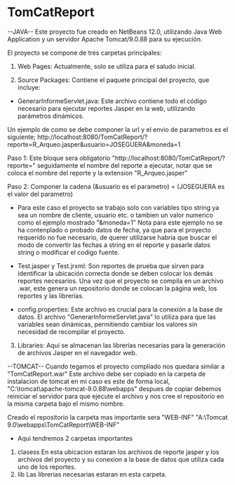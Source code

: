 # TomCatReport
--JAVA--
Este proyecto fue creado en NetBeans 12.0, utilizando Java Web Application y un servidor Apache Tomcat/9.0.88 para su ejecución.

El proyecto se compone de tres carpetas principales:

1. Web Pages: Actualmente, solo se utiliza para el saludo inicial.

2. Source Packages: Contiene el paquete principal del proyecto, que incluye:

* GenerarInformeServlet.java: Este archivo contiene todo el código necesario para ejecutar reportes Jasper en la web, utilizando parámetros dinámicos.

Un ejemplo de como se debe componer la url y el envio de parametros es el siguiente; 
http://localhost:8080/TomCatReport/?reporte=R_Arqueo.jasper&usuario=JOSEGUERA&moneda=1

Paso 1: Este bloque sera obligatorio "http://localhost:8080/TomCatReport/?reporte="
seguidamente el nombre del reporte a ejecutar, notar que se coloca el nombre del reporte y la extension "R_Arqueo.jasper"

Paso 2: Componer la cadena (&usuario es el parametro) = (JOSEGUERA es el valor del parametro)
- Para este caso el proyecto se trabajo solo con variables tipo string ya sea un nombre de cliente, usuario etc.
  o tambien un valor numerico como el ejemplo mostrado "&moneda=1"
  Nota para este ejemplo no se ha contenplado o probado datos de fecha, ya que para el proyecto requerido no fue necesario, de querer utilizarse habria que buscar el modo de convertir las fechas a string en el reporte y pasarle datos string o modificar el codigo fuente.


* Test.jasper y Test.jrxml: Son reportes de prueba que sirven para identificar la ubicación correcta donde se deben colocar los demás reportes necesarios. Una vez que el proyecto se compila en un archivo .war, este genera un repositorio donde se colocan la página web, los reportes y las librerías.

* config.properties: Este archivo es crucial para la conexión a la base de datos. El archivo "GenerarInformeServlet.java" lo utiliza para que las variables sean dinámicas, permitiendo cambiar los valores sin necesidad de recompilar el proyecto.

3. Libraries: Aquí se almacenan las librerías necesarias para la generación de archivos Jasper en el navegador web.


--TOMCAT--
Cuando tegamos el proyecto compliado nos quedara similar a "TomCatReport.war"
Este archivo debe ser copiado en la carpeta  de instalacion de tomcat en mi caso es este de forma local,
"C:\tomcat\apache-tomcat-9.0.88\webapps\" despues de copiar debemos reiniciar el servidor para que ejecute el archivo y nos cree el repositorio en la misma carpeta bajo el mismo nombre.

Creado el repositorio la carpeta mas importante sera "WEB-INF"
"A:\Tomcat 9.0\webapps\TomCatReport\WEB-INF"

- Aqui tendremos 2 carpetas importantes 
1. clasess 
	En esta ubicacion estaran los archivos de reporte jasper y los archivos del proyecto y su conexion a la base de datos que utiliza cada uno de los reportes.
2. lib 
	Las librerias necesarias estaran en esta carpeta.
